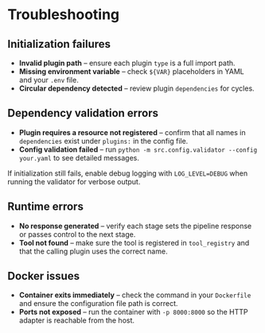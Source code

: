 # Troubleshooting

## Initialization failures
- **Invalid plugin path** – ensure each plugin `type` is a full import path.
- **Missing environment variable** – check `${VAR}` placeholders in YAML and your `.env` file.
- **Circular dependency detected** – review plugin `dependencies` for cycles.

## Dependency validation errors
- **Plugin requires a resource not registered** – confirm that all names in `dependencies` exist under `plugins:` in the config file.
- **Config validation failed** – run `python -m src.config.validator --config your.yaml` to see detailed messages.

If initialization still fails, enable debug logging with `LOG_LEVEL=DEBUG` when running the validator for verbose output.

## Runtime errors
- **No response generated** – verify each stage sets the pipeline response or passes control to the next stage.
- **Tool not found** – make sure the tool is registered in `tool_registry` and that the calling plugin uses the correct name.

## Docker issues
- **Container exits immediately** – check the command in your `Dockerfile` and ensure the configuration file path is correct.
- **Ports not exposed** – run the container with `-p 8000:8000` so the HTTP adapter is reachable from the host.
